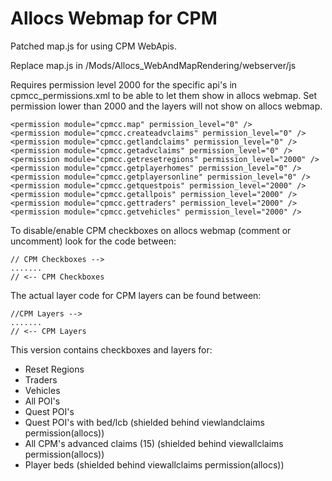 # Allocs Webmap for CPM
Patched map.js for using CPM WebApis.

Replace map.js in /Mods/Allocs_WebAndMapRendering/webserver/js

Requires permission level 2000 for the specific api's in cpmcc_permissions.xml to be able to let them show in allocs webmap.
Set permission lower than 2000 and the layers will not show on allocs webmap.
```
<permission module="cpmcc.map" permission_level="0" />
<permission module="cpmcc.createadvclaims" permission_level="0" />
<permission module="cpmcc.getlandclaims" permission_level="0" />
<permission module="cpmcc.getadvclaims" permission_level="0" />
<permission module="cpmcc.getresetregions" permission_level="2000" />
<permission module="cpmcc.getplayerhomes" permission_level="0" />
<permission module="cpmcc.getplayersonline" permission_level="0" />
<permission module="cpmcc.getquestpois" permission_level="2000" />
<permission module="cpmcc.getallpois" permission_level="2000" />
<permission module="cpmcc.gettraders" permission_level="2000" />
<permission module="cpmcc.getvehicles" permission_level="2000" />
```

To disable/enable CPM checkboxes on allocs webmap (comment or uncomment) look for the code between:
```
// CPM Checkboxes -->
.......
// <-- CPM Checkboxes
```

The actual layer code for CPM layers can be found between:
```
//CPM Layers -->
.......
// <-- CPM Layers
```

This version contains checkboxes and layers for:
* Reset Regions
* Traders
* Vehicles
* All POI's
* Quest POI's
* Quest POI's with bed/lcb (shielded behind viewlandclaims permission(allocs))
* All CPM's advanced claims (15) (shielded behind viewallclaims permission(allocs))
* Player beds (shielded behind viewallclaims permission(allocs))

